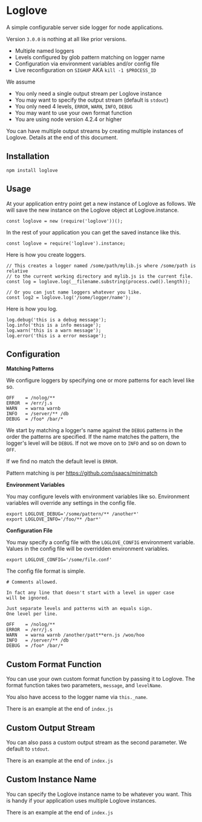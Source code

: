 # Loglove

A simple configurable server side logger for node applications.

Version `3.0.0` is nothing at all like prior versions.

* Multiple named loggers
* Levels configured by glob pattern matching on logger name
* Configuration via environment variables and/or config file
* Live reconfiguration on `SIGHUP` AKA `kill -1 $PROCESS_ID`

We assume

* You only need a single output stream per Loglove instance
* You may want to specify the output stream (default is `stdout`)
* You only need 4 levels, `ERROR`, `WARN`, `INFO`, `DEBUG`
* You may want to use your own format function
* You are using node version 4.2.4 or higher

You can have multiple output streams by creating multiple instances of Loglove.
Details at the end of this document.

## Installation

```
npm install loglove
```

## Usage

At your application entry point get a new instance of Loglove as follows. We
will save the new instance on the Loglove object at Loglove.instance.

```
const loglove = new (require('loglove'))();
```

In the rest of your application you can get the saved instance like this.

```
const loglove = require('loglove').instance;
```

Here is how you create loggers.

```
// This creates a logger named /some/path/mylib.js where /some/path is relative
// to the current working directory and mylib.js is the current file.
const log = loglove.log(__filename.substring(process.cwd().length));

// Or you can just name loggers whatever you like.
const log2 = loglove.log('/some/logger/name');
```

Here is how you log.

```
log.debug('this is a debug message');
log.info('this is a info message');
log.warn('this is a warn message');
log.error('this is a error message');
```

## Configuration

**Matching Patterns**

We configure loggers by specifying one or more patterns for each level like so.

```
OFF    = /nolog/**
ERROR  = /err/j.s
WARN   = warna warnb
INFO   = /server/** /db
DEBUG  = /foo* /bar/*
```

We start by matching a logger's name against the `DEBUG` patterns in the order
the patterns are specified. If the name matches the pattern, the logger's level
will be `DEBUG`. If not we move on to `INFO` and so on down to `OFF`.

If we find no match the default level is `ERROR`.

Pattern matching is per https://github.com/isaacs/minimatch

**Environment Variables**

You may configure levels with environment variables like so. Environment variables
will override any settings in the config file.

```
export LOGLOVE_DEBUG='/some/pattern/** /another*'
export LOGLOVE_INFO='/foo/** /bar*'
```

**Configuration File**

You may specify a config file with the `LOGLOVE_CONFIG` environment variable.
Values in the config file will be overridden environment variables.

```
export LOGLOVE_CONFIG='/some/file.conf'
```

The config file format is simple.

```
# Comments allowed.

In fact any line that doesn't start with a level in upper case
will be ignored.

Just separate levels and patterns with an equals sign.
One level per line.

OFF    = /nolog/**
ERROR  = /err/j.s
WARN   = warna warnb /another/patt**ern.js /woo/hoo
INFO   = /server/** /db
DEBUG  = /foo* /bar/*
```

## Custom Format Function

You can use your own custom format function by passing it to Loglove. The format
function takes two parameters, `message`, and `levelName`.

You also have access to the logger name via `this._name`.

There is an example at the end of `index.js`

## Custom Output Stream

You can also pass a custom output stream as the second parameter. We default to
`stdout`.

There is an example at the end of `index.js`

## Custom Instance Name

You can specify the Loglove instance name to be whatever you want. This is handy
if your application uses multiple Loglove instances.

There is an example at the end of `index.js`
